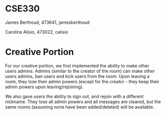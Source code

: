 # CSE330
James Berthoud, 473641, jamesberthoud

Carolina Alisio, 473022, calisio

# Creative Portion
For our creative portion, we first implemented the ability to make other users admins.  Admins (similar to the creator of the room) can make other users admins, ban users and kick users from the room.  Upon leaving a room, they lose their admin powers (except for the creator - they keep their admin powers upon leaving/rejoining).

We also gave users the ability to sign out, and rejoin with a different nickname.  They lose all admin powers and all messages are cleared, but the same rooms (assuming none have been added/deleted) will be available.

